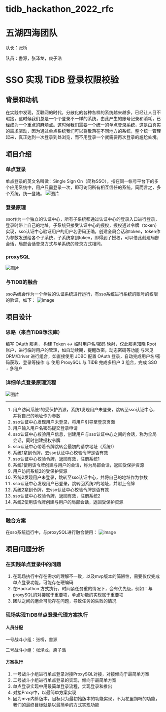 # tidb_hackathon_2022_rfc

# 五湖四海团队

队长：张桥 

队员：書源，张泽龙，庾子浩

# SSO 实现 TiDB 登录权限校验

## 背景和动机

在实践中发现，互联网的时代，分散化的各种各样的系统越来越多，已经让人目不暇接，这时候我们总是一个个登录不一样的系统，由此产生的账号记录和消耗，已经成为一个重点的麻烦点。这时候我们需要一个统一的单点登录系统，这是由真实的需求驱动，因为通过单点系统我们可以将散落在不同地方的系统，整个统一管理起来，真正达到一次登录到处浏览，而不用登录一个就需要再次登录的尴尬处境。


## 项目介绍

### 单点登录

  单点登录的英文名叫做：Single Sign On（简称SSO），指在同一帐号平台下的多个应用系统中，用户只需登录一次，即可访问所有相互信任的系统。简而言之，多个系统，统一登陆。
  ![图片](https://img-blog.csdnimg.cn/f3f815973ee34efcaf3b99a70ebca2a6.png)

### 登录原理

sso作为一个独立的认证中心，所有子系统都通过认证中心的登录入口进行登录，登录时带上自己的地址，子系统只接受认证中心的授权，授权通过令牌（token）实现，sso认证中心验证用户的用户名密码正确，创建全局会话和token，token作为参数发送给各个子系统，子系统拿到token，即得到了授权，可以借此创建局部会话，局部会话登录方式与单系统的登录方式相同。

### proxySQL

![图片](https://download.pingcap.com/images/docs-cn/develop/proxysql_config_flow.png)

### 与TiDB的融合

sso系统会作为一个单独的认证系统进行运行，有sso系统进行系统的账号的权限的验证，如下：
![image](https://user-images.githubusercontent.com/40740009/195037555-67f32e85-f3f4-4a03-936e-6df1746d2c37.png)


## 项目设计

### 思路（来自TiDB想法库）

编写 OAuth 服务， 构建 Token <-> 临时用户名/密码 映射，仅此服务知晓 Root 账户，进行临时用户的管理，如自动续期，提醒改密，动态密码等功能 与常见 ORM/Driver 进行组合，如直接使用 JDBC 配置 OAuth 登录，自动完成用户名/密码获取、登录等操作 与 使用 ProxySQL 与 TiDB 完成多租户 3 组合，完成 SSO + 多租户

### 详细单点登录原理流程

![图片](https://img-blog.csdnimg.cn/0cd6407fe18740d7818abc576b36d684.png)

---

1. 用户访问系统1的受保护资源，系统1发现用户未登录，跳转至sso认证中心，并将自己的地址作为参数
2. sso认证中心发现用户未登录，将用户引导至登录页面
3. 用户输入用户名密码提交登录申请
4. sso认证中心校验用户信息，创建用户与sso认证中心之间的会话，称为全局会话，同时创建授权令牌
5. sso认证中心带着令牌跳转会最初的请求地址（系统1)
6. 系统1拿到令牌，去sso认证中心校验令牌是否有效
7. sso认证中心校验令牌，返回有效，注册系统1
8. 系统1使用该令牌创建与用户的会话，称为局部会话，返回受保护资源
9. 用户访问系统2的受保护资源
10. 系统2发现用户未登录，跳转至sso认证中心，并将自己的地址作为参数
11. sso认证中心发现用户已登录，跳转回系统2的地址，并附上令牌
12. 系统2拿到令牌，去sso认证中心校验令牌是否有效
13. sso认证中心校验令牌，返回有效，注册系统2
14. 系统2使用该令牌创建与用户的局部会话，返回受保护资源 

---

### 融合方案

在sso系统运行中，与proxySQL进行融合使用：
![image](https://user-images.githubusercontent.com/40740009/195037555-67f32e85-f3f4-4a03-936e-6df1746d2c37.png)

## 项目问题分析

### 在实践单点登录中的问题

1. 在现场执行中存在需求的理解不一致，以及mvp版本的简陋性，需要仅仅完成单点登录功能，可能存在硬编码
2. 在Hackathon 方式执行，时间紧任务重的情况下，会有优先级，例如：与proxySQL的对接属于重要项，单点功能的实现属于重要项
3. 团队之间的磨合可能存在问题，导致任务的失败的情况



### 现场实现TiDB单点登录代理方案执行

#### 人员分配

一号战斗小组：张桥，書源

二号战斗小组：张泽龙，庾子浩

#### 方案执行

1. 一号战斗小组进行单点登录对接ProxySQL对接，对接倾向于最简单方案
2.  二号战斗小组进行单点登录的实现，倾向于最简单方案
3.  单点登录实现中用最简单登录流程，实现登录和推出
4. 对接Proxy中，以最简单方案实现
5. 因为mvp内裤版本，目标只为最初始版本的功能实现，不为花里胡哨的功能，我们的最终目标就是以最简单的方式实现功能






